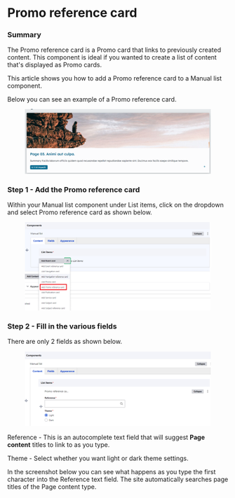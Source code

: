# Promo reference card

### Summary <a href="#promoreferencecardcomponent-summary" id="promoreferencecardcomponent-summary"></a>

The Promo reference card is a Promo card that links to previously created content. This component is ideal if you wanted to create a list of content that's displayed as Promo cards.&#x20;

This article shows you how to add a Promo reference card to a Manual list component.

Below you can see an example of a Promo reference card.

<figure><img src="../../../.gitbook/assets/image (40) (1).png" alt=""><figcaption></figcaption></figure>



### Step 1 - Add the Promo reference card <a href="#promoreferencecardcomponent-step1-addthepromoreferencecard" id="promoreferencecardcomponent-step1-addthepromoreferencecard"></a>

Within your Manual list component under List items, click on the dropdown and select Promo reference card as shown below.

<figure><img src="../../../.gitbook/assets/image (36).png" alt=""><figcaption></figcaption></figure>

### Step 2 - Fill in the various fields <a href="#promoreferencecardcomponent-step2-fillinthevariousfields" id="promoreferencecardcomponent-step2-fillinthevariousfields"></a>

There are only 2 fields as shown below.

<figure><img src="../../../.gitbook/assets/image (39).png" alt=""><figcaption></figcaption></figure>



Reference - This is an autocomplete text field that will suggest **Page content** titles to link to as you type.

Theme - Select whether you want light or dark theme settings.

In the screenshot below you can see what happens as you type the first character into the Reference text field. The site automatically searches page titles of the Page content type.
